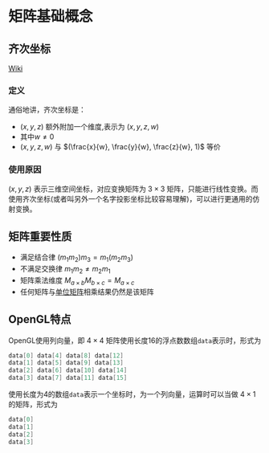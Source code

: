 # 矩阵基础概念

## 齐次坐标

[Wiki](https://zh.wikipedia.org/wiki/%E9%BD%90%E6%AC%A1%E5%9D%90%E6%A0%87)


### 定义

通俗地讲，齐次坐标是：

* $(x, y, z)$ 额外附加一个维度,表示为 $(x, y, z, w)$ 
* 其中$w \neq 0$
* $(x, y, z, w)$ 与 $(\frac{x}{w}, \frac{y}{w}, \frac{z}{w}, 1)$ 等价

### 使用原因

$(x, y, z)$ 表示三维空间坐标，对应变换矩阵为 $3\times3$ 矩阵，只能进行线性变换。而使用齐次坐标(或者叫另外一个名字投影坐标比较容易理解)，可以进行更通用的仿射变换。

## 矩阵重要性质

* 满足结合律 $(m_1 m_2) m_3 = m_1 (m_2 m_3)$
* 不满足交换律 $m_1 m_2 \neq m_2 m_1$
* 矩阵乘法维度 $M_{a \times b} M_{b \times c} = M_{a \times c}$
* 任何矩阵与[单位矩阵](http://wiki.mbalib.com/wiki/%E5%8D%95%E4%BD%8D%E7%9F%A9%E9%98%B5)相乘结果仍然是该矩阵

## OpenGL特点

OpenGL使用列向量，即 $4 \times 4$ 矩阵使用长度16的浮点数数组`data`表示时，形式为

```java
data[0] data[4] data[8] data[12]
data[1] data[5] data[9] data[13]
data[2] data[6] data[10] data[14]
data[3] data[7] data[11] data[15]
```

使用长度为4的数组`data`表示一个坐标时，为一个列向量，运算时可以当做 $4 \times 1$ 的矩阵，形式为

```java
data[0]
data[1]
data[2]
data[3]
```